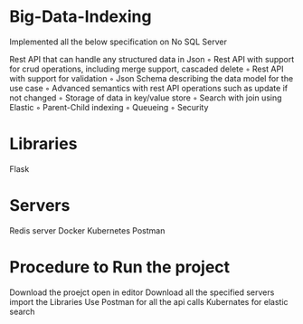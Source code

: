 # Big-Data-Indexing

Implemented all the below specification on No SQL Server 

 Rest API that can handle any structured data in Json
◦ Rest API with support for crud operations, including merge support, cascaded delete
◦ Rest API with support for validation
◦ Json Schema describing the data model for the use case
◦ Advanced semantics with rest API operations such as update if not changed
◦ Storage of data in key/value store
◦ Search with join using Elastic
◦ Parent-Child indexing
◦ Queueing
◦ Security


# Libraries
Flask
# Servers
Redis server
Docker 
Kubernetes 
Postman

# Procedure to Run the project 
Download the proejct 
open in editor
Download all the specified servers 
import the Libraries 
Use Postman for all the api calls 
Kubernates for elastic search 
